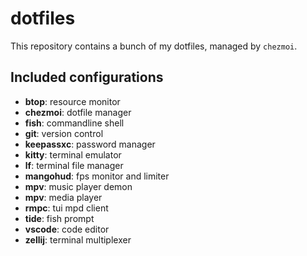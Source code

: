 # dotfiles

This repository contains a bunch of my dotfiles, managed by `chezmoi`.

## Included configurations

* **btop**: resource monitor
* **chezmoi**: dotfile manager
* **fish**: commandline shell
* **git**: version control
* **keepassxc**: password manager
* **kitty**: terminal emulator
* **lf**: terminal file manager
* **mangohud**: fps monitor and limiter
* **mpv**: music player demon
* **mpv**: media player
* **rmpc**: tui mpd client
* **tide**: fish prompt
* **vscode**: code editor
* **zellij**: terminal multiplexer
